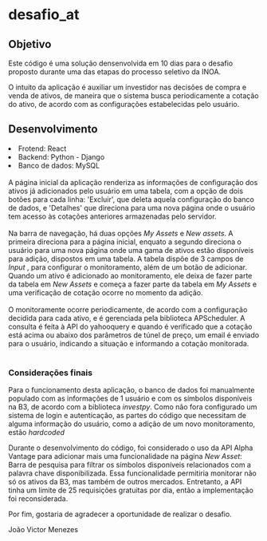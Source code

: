 # desafio_at

## Objetivo
Este código é uma solução densenvolvida em 10 dias para o desafio proposto durante uma das etapas do processo seletivo da INOA.

O intuito da aplicação é auxiliar um investidor nas decisões de compra e venda de ativos, de maneira que o sistema busca periodicamente a cotação do ativo, de acordo com as configurações estabelecidas pelo usuário.

## Desenvolvimento

<li>Frotend: React</li>
<li>Backend: Python - Django</li>
<li>Banco de dados: MySQL</li>
<br/>
A página inicial da aplicação renderiza as informações de configuração dos ativos já adicionados pelo usuário em uma tabela, com a opção de dois botões para cada linha: 'Excluir', que deleta aquela configuração do banco de dados, e 'Detalhes' que direciona para uma nova página onde o usuário tem acesso às cotações anteriores armazenadas pelo servidor.
<br/>
<br/>
Na barra de navegação, há duas opções <em>My Assets</em> e <em>New assets</em>. A primeira direciona para a página inicial, enquato a segundo direciona o usuário para uma nova página onde uma gama de ativos estão disponíveis para adição, dispostos em uma tabela. A tabela dispõe de 3 campos de <em> Input </em>, para configurar o monitoramento, além de um botão de adicionar. Quando um ativo é adicionado ao monitoramento, ele deixa de fazer parte da tabela em <em>New Assets</em> e começa a fazer parte da tabela em <em>My Assets</em> e uma verificação de cotação ocorre no momento da adição.
<br/>
<br/>
O monitoramente ocorre periodicamente, de acordo com a configuração decidida para cada ativo, e é gerenciada pela biblioteca APScheduler. A consulta é feita à API do yahooquery e quando é verificado que a cotação está acima ou abaixo dos parâmetros de túnel de preço, um email é enviado para o usuário, indicando a situação e informando a cotação monitorada.
<br/>
<br/>

### Considerações finais
Para o funcionamento  desta aplicação, o banco de dados foi manualmente populado com as informações de 1 usuário e com os símbolos disponíveis na B3, de acordo com a biblioteca <em>investpy</em>. Como não fora configurado um sistema de login e autenticação, as partes do código que necessitam de alguma informação do usuário, como a adição de um novo monitoramento, estão <em>hardcoded</em>

Durante o desenvolvimento do código, foi considerado o uso da API Alpha Vantage para adicionar mais uma funcionalidade na página <em>New Asset</em>: Barra de pesquisa para filtrar os símbolos disponíveis relacionados com a palavra chave disponibilizada. Essa funcionalidade permitiria monitorar não só os ativos da B3, mas também de outros mercados. Entretanto, a API tinha um limite de 25 requisições gratuitas por dia, então a implementação foi reconsiderada.

Por fim, gostaria de agradecer a oportunidade de realizar o desafio.

João Victor Menezes
